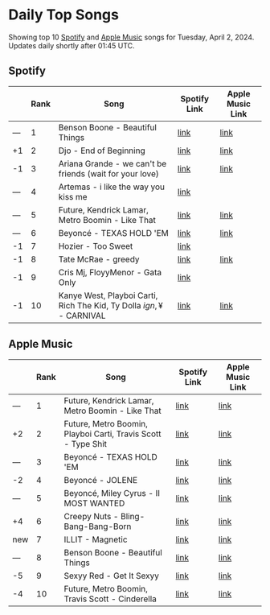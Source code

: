 # Daily Top Songs

Showing top 10 [Spotify](#spotify) and [Apple Music](#apple-music) songs for Tuesday, April 2, 2024. Updates daily shortly after 01:45 UTC.

## Spotify

|             | Rank            | Song            | Spotify Link                    | Apple Music Link                                                                             |
| ----------- | --------------- | --------------- | ------------------------------- | -------------------------------------------------------------------------------------------- |
| — | 1 | Benson Boone - Beautiful Things | [link](https://open.spotify.com/track/6tNQ70jh4OwmPGpYy6R2o9) | [link](https://music.apple.com/us/song/beautiful-things/1724488124) |
| +1 | 2 | Djo - End of Beginning | [link](https://open.spotify.com/track/3qhlB30KknSejmIvZZLjOD) | [link](https://music.apple.com/us/song/end-of-beginning/1632448108) |
| -1 | 3 | Ariana Grande - we can't be friends (wait for your love) | [link](https://open.spotify.com/track/46kspZSY3aKmwQe7O77fCC) | [link](https://music.apple.com/us/song/we-cant-be-friends-wait-for-your-love/1725878242) |
| — | 4 | Artemas - i like the way you kiss me | [link](https://open.spotify.com/track/2GxrNKugF82CnoRFbQfzPf) |  |
| — | 5 | Future, Kendrick Lamar, Metro Boomin - Like That | [link](https://open.spotify.com/track/2tudvzsrR56uom6smgOcSf) | [link](https://music.apple.com/us/song/like-that/1737150439) |
| — | 6 | Beyoncé - TEXAS HOLD 'EM | [link](https://open.spotify.com/track/0Z7nGFVCLfixWctgePsRk9) | [link](https://music.apple.com/us/song/texas-hold-em/1730408498) |
| -1 | 7 | Hozier - Too Sweet | [link](https://open.spotify.com/track/0AjmK0Eai4zGrLaJwPvrDp) |  |
| -1 | 8 | Tate McRae - greedy | [link](https://open.spotify.com/track/3rUGC1vUpkDG9CZFHMur1t) | [link](https://music.apple.com/us/song/greedy/1706381103) |
| -1 | 9 | Cris Mj, FloyyMenor - Gata Only | [link](https://open.spotify.com/track/6XjDF6nds4DE2BBbagZol6) |  |
| -1 | 10 | Kanye West, Playboi Carti, Rich The Kid, Ty Dolla $ign, ¥$ - CARNIVAL | [link](https://open.spotify.com/track/4m4BHvDfzIgj5LbQLuFiIp) | [link](https://music.apple.com/us/song/carnival/1730241073) |

## Apple Music

|             | Rank            | Song            | Spotify Link                    | Apple Music Link                   |
| ----------- | --------------- | --------------- | ------------------------------- | ---------------------------------- |
| — | 1 | Future, Kendrick Lamar, Metro Boomin - Like That | [link](https://open.spotify.com/track/2tudvzsrR56uom6smgOcSf) | [link](https://music.apple.com/us/song/like-that/1737150439) |
| +2 | 2 | Future, Metro Boomin, Playboi Carti, Travis Scott - Type Shit | [link](https://open.spotify.com/track/28drn6tQo95MRvO0jQEo5C) | [link](https://music.apple.com/us/song/type-shit/1737150156) |
| — | 3 | Beyoncé - TEXAS HOLD 'EM | [link](https://open.spotify.com/track/0Z7nGFVCLfixWctgePsRk9) | [link](https://music.apple.com/us/song/texas-hold-em/1730408498) |
| -2 | 4 | Beyoncé - JOLENE | [link](https://open.spotify.com/track/1VxEaXbIq3xAvqh80xP67w) | [link](https://music.apple.com/us/song/jolene/1738363893) |
| — | 5 | Beyoncé, Miley Cyrus - II MOST WANTED | [link](https://open.spotify.com/track/6zuPQl2RVqQ4y5nAH61CFC) | [link](https://music.apple.com/us/song/ii-most-wanted/1738363902) |
| +4 | 6 | Creepy Nuts - Bling-Bang-Bang-Born | [link](https://open.spotify.com/track/0kdqcbwei4MDWFEX5f33yG) | [link](https://music.apple.com/us/song/bling-bang-bang-born/1720332181) |
| new | 7 | ILLIT - Magnetic | [link](https://open.spotify.com/track/1aKvZDoLGkNMxoRYgkckZG) | [link](https://music.apple.com/us/song/magnetic/1734500896) |
| — | 8 | Benson Boone - Beautiful Things | [link](https://open.spotify.com/track/6tNQ70jh4OwmPGpYy6R2o9) | [link](https://music.apple.com/us/song/beautiful-things/1724488124) |
| -5 | 9 | Sexyy Red - Get It Sexyy | [link](https://open.spotify.com/track/2MjXWroB9wlTG2kqv3avfS) | [link](https://music.apple.com/us/song/get-it-sexyy/1736033446) |
| -4 | 10 | Future, Metro Boomin, Travis Scott - Cinderella | [link](https://open.spotify.com/track/0hKtu53OlIFXVuYkZwcn3o) | [link](https://music.apple.com/us/song/cinderella/1737150446) |
